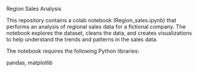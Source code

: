 Region Sales Analysis

This repository contains a colab notebook (Region_sales.ipynb) that performs an analysis of regional sales data for a fictional company. The notebook explores the dataset, cleans the data, and creates visualizations to help understand the trends and patterns in the sales data.

The notebook requires the following Python libraries:

pandas, 
matplotlib
